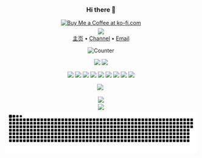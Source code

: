 <div align='center' >
 
### Hi there 👋 
<a href='https://ko-fi.com/W7W01GGLJU' target='_blank'><img height='36' style='border:0px;height:36px;' src='https://storage.ko-fi.com/cdn/kofi6.png?v=6' border='0' alt='Buy Me a Coffee at ko-fi.com' /></a>   
<img align='middle' src='https://anay.cosr.eu.org/'></img>
<br>
[主页](https://cosr.eu.org/) •
[Channel](https://tg.cosr.eu.org) •
[Email](mailto:Abner@cosr.eu.org) 

![Counter](https://count.getloli.com/get/@Silentely?theme=rule34)

![](https://img.shields.io/badge/Windows-11-2376bc?style=flat-square&logo=windows&logoColor=ffffff)
![](https://img.shields.io/badge/IDE-Visual%20Studio%20Code-blue?style=flat-square&logo=visual-studio-code&logoColor=ffffff)

![](https://img.shields.io/badge/-Git-f05032?style=flat-square&logo=git&logoColor=white)
![](https://img.shields.io/badge/-HTML5-E34F26?style=flat-square&logo=html5&logoColor=white)
![](https://img.shields.io/badge/-Linux-fcc624?style=flat-square&logo=linux&logoColor=white)
![](https://img.shields.io/badge/-JavaScript-f7e018?style=flat-square&logo=javascript&logoColor=white)
![](https://img.shields.io/badge/-Nginx-269539?style=flat-square&logo=nginx&logoColor=ffffff)
![](https://img.shields.io/badge/-Vue.js-4fc08d?style=flat-square&logo=vue.js&logoColor=ffffff)
![](https://img.shields.io/badge/-Docker-2496ED?style=flat-square&logo=docker&logoColor=ffffff)
![](https://img.shields.io/badge/-CSS3-1572B6?style=flat-square&logo=css3&logoColor=white)
![](https://img.shields.io/badge/-PHP-4F5B93?style=flat-square&logo=php&logoColor=white)

![](https://img.shields.io/badge/dynamic/json?label=GitHub%20Followers&query=%24.data.totalSubs&url=https%3A%2F%2Fapi.spencerwoo.com%2Fsubstats%2F%3Fsource%3Dgithub%26queryKey%3DSilentely&labelColor=282c34&color=181717&logo=github&longCache=true) 

</div>

<div align='center' >

<div align="center"> <img src="https://github-readme-streak-stats.herokuapp.com/?user=Silentely" /> </div>
<div align="center"> <img src="https://github-profile-trophy.vercel.app/?username=Silentely" /> </div>
<picture>
  <source media="(prefers-color-scheme: dark)" srcset="https://raw.githubusercontent.com/Silentely/Silentely/output/github-contribution-grid-snake-dark.svg" />
  <source media="(prefers-color-scheme: light)" srcset="https://raw.githubusercontent.com/Silentely/Silentely/output/github-contribution-grid-snake.svg" />
  <img alt="github-snake" src="https://raw.githubusercontent.com/Silentely/Silentely/output/github-contribution-grid-snake.svg" />
</picture>
 
<br>
 
 
<!--![](https://github-readme-stats.vercel.app/api?username=Silentely&show_icons=true)-->
 
<!--![](https://github-readme-stats.vercel.app/api?username=Silentely&show_icons=true)-->

</div>


<!--
### Hi there 👋
**Silentely/Silentely** is a ✨ _special_ ✨ repository because its `README.md` (this file) appears on your GitHub profile.

Here are some ideas to get you started:

- 🔭 I’m currently working on ...
- 🌱 I’m currently learning ...
- 👯 I’m looking to collaborate on ...
- 🤔 I’m looking for help with ...
- 💬 Ask me about ...
- 📫 How to reach me: ...
- 😄 Pronouns: ...
- ⚡ Fun fact: ...
-->
